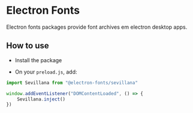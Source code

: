 # Electron Fonts

Electron fonts packages provide font archives em electron desktop apps.

## How to use

* Install the package

* On your `preload.js`, add:

```ts
import Sevillana from "@electron-fonts/sevillana"

window.addEventListener("DOMContentLoaded", () => {
    Sevillana.inject()
})
```